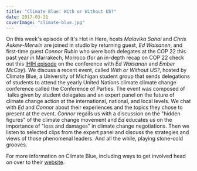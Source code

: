 ```yaml
---
title: "Climate Blue: With or Without US?"
date: 2017-03-31
coverImage: "climate-blue.jpg"
---
```


On this week's episode of It's Hot in Here, hosts _Malavika Sahai_ and _Chris Askew-Merwin_ are joined in studio by returning guest, _Ed Waisanen_, and first-time guest _Connor Rubin_ who were both delegates at the COP 22 this past year in Marrakech, Morroco (for an in-depth recap on COP 22 check out this [IHIH episode](http://www.hotinhere.us/podcast/cop-22-in-marrakech/) on the conference with _Ed Waisanan_ and _Ember McCoy_)_._ We discuss a recent event, called _With or Without US?_, hosted by Climate Blue, a University of Michigan student group that sends delegations of students to attend the yearly United Nations climate climate change conference called the Conference of Parties. The event was composed of  talks given by student delegates and an expert panel on the future of climate change action at the international, national, and local levels. We chat with _Ed_ and _Connor_ about their experiences and the topics they chose to present at the event. _Connor_ regails us with a discussion on the "hidden figures" of the climate change movement and _Ed_ educates us on the importance of "loss and damages" in climate change negotiations. Then we listen to selected clips from the expert panel and discuss the strategies and views of those phenomenal leaders. And all the while, playing stone-cold grooves.

For more information on Climate Blue, including ways to get involved head on over to their [website](https://climateblueum.wordpress.com/).
